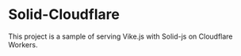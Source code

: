 # Solid-Cloudflare

This project is a sample of serving Vike.js with Solid-js on Cloudflare Workers.
